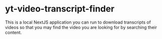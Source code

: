 # yt-video-transcript-finder
This is a local NextJS application you can run to download transcripts of videos so that you may find the video you are looking for by searching their content.
